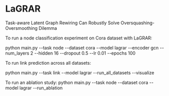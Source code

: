 # LaGRAR
Task-aware Latent Graph Rewiring Can Robustly Solve Oversquashing-Oversmoothing Dilemma

To run a node classification experiment on Cora dataset with LaGRAR:

python main.py --task node --dataset cora --model lagrar --encoder gcn --num_layers 2 --hidden 16 --dropout 0.5 --lr 0.01 --epochs 100

To run link prediction across all datasets:

python main.py --task link --model lagrar --run_all_datasets --visualize

To run an ablation study:
python main.py --task node --dataset cora --model lagrar --run_ablation